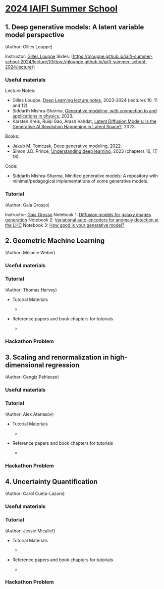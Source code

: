 # [2024 IAIFI Summer School](https://iaifi.org/phd-summer-school.html)

## 1. Deep generative models: A latent variable model perspective
(Author: Gilles Louppe)

Instructor: [Gilles Louppe](https://glouppe.github.io/)
Slides: [https://glouppe.github.io/iaifi-summer-school-2024/lecture/](https://glouppe.github.io/iaifi-summer-school-2024/lecture/)

### Useful materials

Lecture Notes:
* Gilles Louppe, [Deep Learning lecture notes](https://github.com/glouppe/info8010-deep-learning?tab=readme-ov-file#agenda), 2023-2024 (lectures 10, 11 and 12).
* Siddarth Mishra-Sharma, [Generative modeling, with connection to and applications in physics](https://smsharma.github.io/iaifi-summer-school-2023/), 2023.
* Karsten Kreis, Ruiqi Gao, Arash Vahdat, [Latent Diffusion Models: Is the Generative AI Revolution Happening in Latent Space?](https://neurips2023-ldm-tutorial.github.io/), 2023.

Books: 
* Jakub M. Tomczak, [Deep generative modeling](https://link.springer.com/book/10.1007/978-3-030-93158-2), 2022.
* Simon J.D. Prince, [Understanding deep learning](https://udlbook.github.io/udlbook/), 2023 (chapters 16, 17, 18).

Code: 
* Siddarth Mishra-Sharma, Minified generative models: A repository with minimal/pedagogical implementations of some generative models.

### Tutorial
(Author: Gaia Grosso)

Instructor: [Gaia Grosso](https://scholar.google.com/citations?user=hSk0b3oAAAAJ&hl=it)
Notebook 1: [Diffusion models for galaxy images generation](https://github.com/glouppe/iaifi-summer-school-2024/blob/master/tutorials/1-TUTORIAL-Diffusion-Galaxy-cosmos128.ipynb)
Notebook 2: [Variational auto-encoders for anomaly detection at the LHC](https://github.com/glouppe/iaifi-summer-school-2024/blob/master/tutorials/2-TUTORIAL-VAE-collider-data-torch.ipynb)
Notebook 3: [How good is your generative model?](https://github.com/glouppe/iaifi-summer-school-2024/blob/master/tutorials/3-TUTORIAL-Validation-generative-models.ipynb)

## 2. Geometric Machine Learning
(Author: Melanie Weber)

### Useful materials

### Tutorial
(Author: Thomas Harvey)

* Tutorial Materials
  
  *   
* Reference papers and book chapters for tutorials
  
  *   

### Hackathon Problem


## 3. Scaling and renormalization in high-dimensional regression
(Author: Cengiz Pehlevan)


### Useful materials


### Tutorial
(Author: Alex Atanasov)

* Tutorial Materials
  
  *   
* Reference papers and book chapters for tutorials
  
  *   

### Hackathon Problem


## 4. Uncertainty Quantification
(Author: Carol Cueta-Lazaro)
  
### Useful materials

  
### Tutorial
(Author: Jessie Micallef)

* Tutorial Materials
  
  * 
* Reference papers and book chapters for tutorials
  
  * 

### Hackathon Problem

